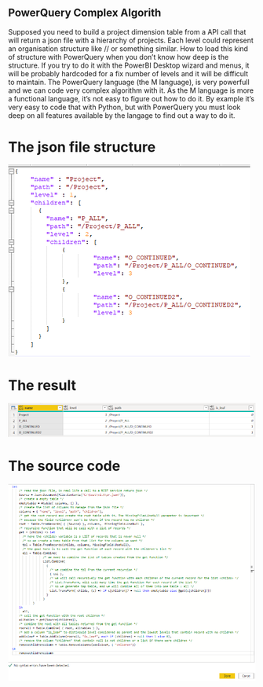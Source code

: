 ## PowerQuery Complex Algorith

Supposed you need to build a project dimension table from a API call that will return a json file with a hierarchy of projects. Each level could represent an organisation structure like <Division>/<Departement>/<Project> or something similar. How to load this kind of structure with PowerQuery when you don’t know how deep is the structure.
If you try to do it with the PowerBI Desktop wizard and menus, it will be probably hardcoded for a fix number of levels and it will be difficult to maintain.
The PowerQuery language (the M language), is very powerfull and we can code very complex algorithm with it. As the M language is more a functional language, it’s not easy to figure out how to do it. By example it’s very easy to code that with Python, but with PowerQuery you must look deep on all features available by the langage to find out a way to do it.
  
# The json file structure
![GitHub Logo](/json.png)
  
# The result
![GitHub Logo](/result.png)  
   
# The source code
![GitHub Logo](/code.png) 
  
